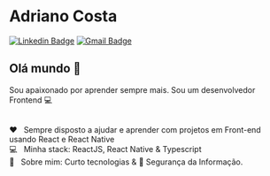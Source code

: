 



# Adriano Costa

 [![Linkedin Badge](https://img.shields.io/badge/-AdrianoCosta-blue?style=flat-square&logo=Linkedin&logoColor=white&link=https://www.linkedin.com/in/adriano-costa-101395141/)](https://www.linkedin.com/in/adriano-costa-101395141/) 
[![Gmail Badge](https://img.shields.io/badge/-adrianocostajhp@gmail.com-c14438?style=flat-square&logo=Gmail&logoColor=white&link=mailto:adrianocostajhp@gmail.com)](mailto:adrianocostajhp@gmail.com)

## Olá mundo 👋
Sou apaixonado por aprender sempre mais.
Sou um desenvolvedor Frontend :computer:


 <br/> :heart: &nbsp; Sempre disposto a ajudar e aprender com projetos em Front-end usando React e React Native
 <br/> :computer: &nbsp; Minha stack: ReactJS, React Native & Typescript
 <br/> 💬  &nbsp; Sobre mim: Curto tecnologias & :closed_lock_with_key: Segurança da Informação.


